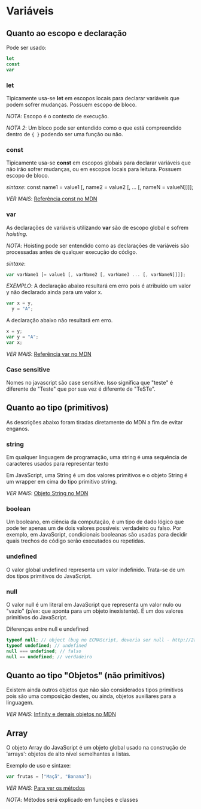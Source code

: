 # Variáveis

## Quanto ao escopo e declaração

Pode ser usado:

```javascript
let
const
var
```

### let

Tipicamente usa-se **let** em escopos locais para declarar variáveis que podem sofrer mudanças.
Possuem escopo de bloco.

_NOTA_: Escopo é o contexto de execução.

_NOTA 2_: Um bloco pode ser entendido como o que está
compreendido dentro de `{ }` podendo ser uma função ou não.

### const

Tipicamente usa-se **const** em escopos globais para declarar
variáveis que não irão sofrer mudanças, ou em escopos locais
para leitura.
Possuem escopo de bloco.

_sintaxe_: const name1 = value1 [, name2 = value2 [, ... [, nameN = valueN]]]];

_VER MAIS_: [Referência const no MDN](https://developer.mozilla.org/pt-BR/docs/Web/JavaScript/Reference/Statements/const)

### var

As declarações de variáveis utilizando **var** são de escopo global e sofrem _hoisting_.

_NOTA_: Hoisting pode ser entendido como as declarações de variáveis são processadas antes de qualquer execução do código.

_sintaxe_:

```javascript
var varName1 [= value1 [, varName2 [, varName3 ... [, varNameN]]]];
```

_EXEMPLO_: A declaração abaixo resultará em erro pois é atribuído um valor y não declarado ainda para um valor x.

```javascript
var x = y,
  y = "A";
```

A declaração abaixo não resultará em erro.

```javascript
x = y;
var y = "A";
var x;
```

_VER MAIS_: [Referência var no MDN](https://developer.mozilla.org/pt-BR/docs/Web/JavaScript/Reference/Statements/var)

### Case sensitive

Nomes no javascript são case sensitive. Isso significa que
"teste" é diferente de "Teste" que por sua vez é diferente
de "TeSTe".

## Quanto ao tipo (primitivos)

As descrições abaixo foram tiradas diretamente do MDN a fim de
evitar enganos.

### string

Em qualquer linguagem de programação, uma string é uma
sequência de caracteres usados para representar texto

Em JavaScript, uma String é um dos valores primitivos e o
objeto String é um wrapper em cima do tipo primitivo string.

_VER MAIS_: [Objeto String no MDN](https://developer.mozilla.org/pt-BR/docs/Web/JavaScript/Reference/Global_Objects/String)

### boolean

Um booleano, em ciência da computação, é um tipo de dado lógico
que pode ter apenas um de dois valores possíveis: verdadeiro ou
falso. Por exemplo, em JavaScript, condicionais booleanas são
usadas para decidir quais trechos do código serão executados ou
repetidas.

### undefined

O valor global undefined representa um valor indefinido. Trata-se de um dos tipos primitivos do JavaScript.

### null

O valor null é um literal em JavaScript que representa um valor nulo ou "vazio" (p/ex: que aponta para um objeto inexistente). É um dos valores primitivos do JavaScript.

Diferenças entre null e undefined

```javascript
typeof null; // object (bug no ECMAScript, deveria ser null - http://2ality.com/2013/10/typeof-null.html)
typeof undefined; // undefined
null === undefined; // falso
null == undefined; // verdadeiro
```

## Quanto ao tipo "Objetos" (não primitivos)

Existem ainda outros objetos que não são considerados tipos primitivos pois são uma composição destes, ou ainda, objetos auxiliares para a linguagem.

_VER MAIS_: [Infinity e demais objetos no MDN](https://developer.mozilla.org/pt-BR/docs/Web/JavaScript/Reference/Global_Objects/Infinity)

## Array

O objeto Array do JavaScript é um objeto global usado na construção de 'arrays': objetos de alto nível semelhantes a listas.

Exemplo de uso e sintaxe:

```javascript
var frutas = ["Maçã", "Banana"];
```

_VER MAIS_: [Para ver os métodos](https://developer.mozilla.org/pt-BR/docs/Web/JavaScript/Reference/Global_Objects/Array)

_NOTA_: Métodos será explicado em funções e classes
